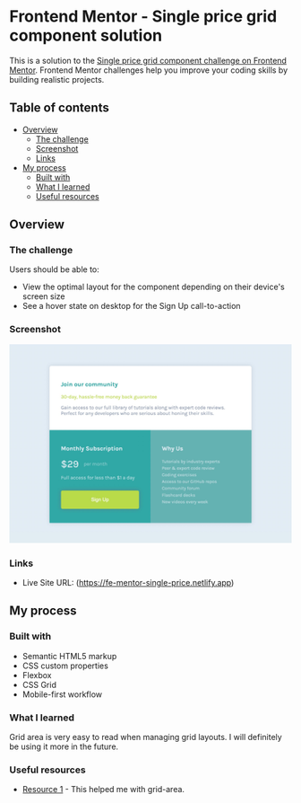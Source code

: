 # Frontend Mentor - Single price grid component solution

This is a solution to the [Single price grid component challenge on Frontend Mentor](https://www.frontendmentor.io/challenges/single-price-grid-component-5ce41129d0ff452fec5abbbc). Frontend Mentor challenges help you improve your coding skills by building realistic projects. 

## Table of contents

- [Overview](#overview)
  - [The challenge](#the-challenge)
  - [Screenshot](#screenshot)
  - [Links](#links)
- [My process](#my-process)
  - [Built with](#built-with)
  - [What I learned](#what-i-learned)
  - [Useful resources](#useful-resources)

## Overview

### The challenge

Users should be able to:

- View the optimal layout for the component depending on their device's screen size
- See a hover state on desktop for the Sign Up call-to-action

### Screenshot

![](./screenshot.jpg)

### Links

- Live Site URL: (https://fe-mentor-single-price.netlify.app)

## My process

### Built with

- Semantic HTML5 markup
- CSS custom properties
- Flexbox
- CSS Grid
- Mobile-first workflow


### What I learned

Grid area is very easy to read when managing grid layouts. I will definitely be using it more in the future. 

### Useful resources

- [Resource 1](https://css-tricks.com/snippets/css/complete-guide-grid/) - This helped me with grid-area.
